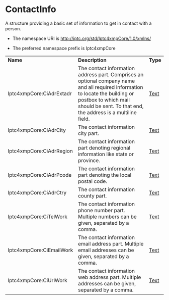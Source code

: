 # ContactInfo

A structure providing a basic set of information to get in contact with a person.

- The namespace URI is http://iptc.org/std/Iptc4xmpCore/1.0/xmlns/

- The preferred namespace prefix is Iptc4xmpCore

|    |           |    |
|----|-----------|----|
|**Name**|**Description**|**Type**|
|Iptc4xmpCore:CiAdrExtadr|The contact information address part. Comprises an optional company name and all required information to locate the building or postbox to which mail should be sent. To that end, the address is a multiline field.  |[Text](./CoreProperties.md#text)|
|Iptc4xmpCore:CiAdrCity|The contact information city part.  |[Text](./CoreProperties.md#text)|
|Iptc4xmpCore:CiAdrRegion|The contact information part denoting regional information like state or province. |[Text](./CoreProperties.md#text)|
|Iptc4xmpCore:CiAdrPcode|The contact information part denoting the local postal code. |[Text](./CoreProperties.md#text)|
|Iptc4xmpCore:CiAdrCtry|The contact information county part.  |[Text](./CoreProperties.md#text)|
|Iptc4xmpCore:CiTelWork|The contact information phone number part. Multiple numbers can be given, separated by a comma.|[Text](./CoreProperties.md#text)|
|Iptc4xmpCore:CiEmailWork|The contact information email address part. Multiple email addresses can be given, separated by a comma. |[Text](./CoreProperties.md#text)|
|Iptc4xmpCore:CiUrlWork|The contact information web address part. Multiple addresses can be given, separated by a comma. |[Text](./CoreProperties.md#text)|
